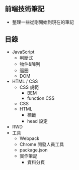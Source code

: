 ## 前端技術筆記
* 整理一些從剛開始到現在的筆記
## 目錄
* JavaScript
  * 判斷式
  * 物件&陣列
  * 迴圈
  * DOM
* HTML / CSS
  * CSS 規範
    * BEM
    * function CSS
  * CSS
  * HTML
    * 標籤
    * head 設定
* RWD
* 工具
  * Webpack
  * Chrome 開發人員工具
  * package.json
  * 實作筆記
    * 資料分頁